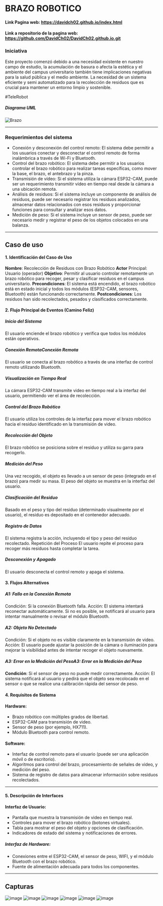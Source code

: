 # BRAZO ROBOTICO
#### Link Pagina web: https://davidch02.github.io/index.html
#### Link a repositorio de la pagina web: https://github.com/DavidCh02/DavidCh02.github.io.git
### Iniciativa

Este proyecto comenzó debido a una necesidad existente en nuestro campo de estudio, la acumulación de basura o afecta la estética y el ambiente del campus universitario también tiene implicaciones negativas para la salud pública y el medio ambiente. La necesidad de un sistema eficiente y semi automatizado para la recolección de residuos que es crucial para mantener un entorno limpio y sostenible.

#TeleRobot
##### Diagrama UML
![Brazo](https://github.com/DavidCh02/Brazo-Robotico/assets/166523123/d178f37d-4fa4-45cf-93cb-8307f192e7fd)


-----------------------------------------------------------------------------
### Requerimientos del sistema
- Conexión y desconexión del control remoto: El sistema debe permitir a los usuarios conectar y desconectar el control remoto de forma inalámbrica a través de Wi-Fi y Bluetooth.
- Control del brazo robótico: El sistema debe permitir a los usuarios controlar el brazo robótico para realizar tareas específicas, como mover la base, el brazo, el antebrazo y la pinza.
- Transmisión de vídeo: Si el sistema utiliza la cámara ESP32-CAM, puede ser un requerimiento transmitir vídeo en tiempo real desde la cámara a una ubicación remota.
- Análisis de residuos: Si el sistema incluye un componente de análisis de residuos, puede ser necesario registrar los residuos analizados, almacenar datos relacionados con esos residuos y proporcionar funciones para consultar y analizar esos datos.
- Medición de peso: Si el sistema incluye un sensor de peso, puede ser necesario medir y registrar el peso de los objetos colocados en una balanza.

-----------------------------------------------------------------------------
## Caso de uso
#### 1. Identificación del Caso de Uso	
**Nombre**: Recolección de Residuos con Brazo Robótico
**Actor** Principal: Usuario (operador)
**Objetivo**: Permitir al usuario controlar remotamente un brazo robótico para recoger, 					pesar y clasificar residuos en el campus universitario.
**Precondiciones**: El sistema está encendido, el brazo robótico está en estado inicial y todos los módulos (ESP32-CAM, sensores, Bluetooth) están funcionando correctamente.
**Postcondiciones**: Los residuos han sido recolectados, pesados y clasificados correctamente.
#### 2. Flujo Principal de Eventos (Camino Feliz)
##### Inicio del Sistema
El usuario enciende el brazo robótico y verifica que todos los módulos están operativos.
##### Conexión RemotaConexión Remota
El usuario se conecta al brazo robótico a través de una interfaz de control remoto utilizando Bluetooth.
##### Visualización en Tiempo Real
La cámara ESP32-CAM transmite video en tiempo real a la interfaz del usuario, permitiendo ver el área de recolección.
##### Control del Brazo Robótico
El usuario utiliza los controles de la interfaz para mover el brazo robótico hacia el residuo identificado en la transmisión de video.
##### Recolección del Objeto
El brazo robótico se posiciona sobre el residuo y utiliza su garra para recogerlo.
##### Medición del Peso
Una vez recogido, el objeto es llevado a un sensor de peso (integrado en el brazo) para medir su masa.
El peso del objeto se muestra en la interfaz del usuario.
##### Clasificación del Residuo
Basado en el peso y tipo del residuo (determinado visualmente por el usuario), el residuo es depositado en el contenedor adecuado.
##### Registro de Datos
El sistema registra la acción, incluyendo el tipo y peso del residuo recolectado.
Repetición del Proceso
El usuario repite el proceso para recoger más residuos hasta completar la tarea.
##### Desconexión y Apagado
El usuario desconecta el control remoto y apaga el sistema.
#### 3. Flujos Alternativos
##### A1: Fallo en la Conexión Remota
Condición: Si la conexión Bluetooth falla.
Acción: El sistema intentará reconectar automáticamente. Si no es posible, se notificará al usuario para intentar manualmente o revisar el módulo Bluetooth.
##### A2: Objeto No Detectado
Condición: Si el objeto no es visible claramente en la transmisión de video.
Acción: El usuario puede ajustar la posición de la cámara o iluminación para mejorar la visibilidad antes de intentar recoger el objeto nuevamente.
##### A3: Error en la Medición del PesoA3: Error en la Medición del Peso
**Condición**: Si el sensor de peso no puede medir correctamente.
Acción: El sistema notificará al usuario y pedirá que el objeto sea recolocado en el sensor o que se realice una calibración rápida del sensor de peso.
#### 4. Requisitos de Sistema
#### Hardware:
- Brazo robótico con múltiples grados de libertad.
- ESP32-CAM para transmisión de video.
- Sensor de peso (por ejemplo, HX711).
- Módulo Bluetooth para control remoto.
#### Software:
- Interfaz de control remoto para el usuario (puede ser una aplicación móvil o de escritorio).
- Algoritmos para control del brazo, procesamiento de señales de video, y medición del peso.
- Sistema de registro de datos para almacenar información sobre residuos recolectados.

------------


#### 5. Descripción de Interfaces
#### Interfaz de Usuario:
- Pantalla que muestra la transmisión de video en tiempo real.
- Controles para mover el brazo robótico (botones virtuales).
- Tabla para mostrar el peso del objeto y opciones de clasificación.
- Indicadores de estado del sistema y notificaciones de errores.
##### Interfaz de Hardware:
- Conexiones entre el ESP32-CAM, el sensor de peso, WIFI, y el módulo Bluetooth con el brazo robótico.
- Fuente de alimentación adecuada para todos los componentes.
-------------
## Capturas
![image](https://github.com/DavidCh02/Brazo-Robotico/assets/166523123/908a4441-c63d-4ca4-aa03-3c819c0bc512)
![image](https://github.com/DavidCh02/Brazo-Robotico/assets/166523123/bfdb9ec5-e06d-4aa1-aa87-175ff044222e)
![image](https://github.com/DavidCh02/Brazo-Robotico/assets/166523123/e9ea588a-3f66-4a57-9b6a-1e2936964dc4)
![image](https://github.com/DavidCh02/Brazo-Robotico/assets/166523123/2e07e837-cb01-408f-a729-70b7d7963a40)
![image](https://github.com/DavidCh02/Brazo-Robotico/assets/166523123/76073647-7242-4520-b0cb-668c4de57f55)
![image](https://github.com/DavidCh02/Brazo-Robotico/assets/166523123/f55f162e-4cee-4d64-a38f-35439d60a862)




